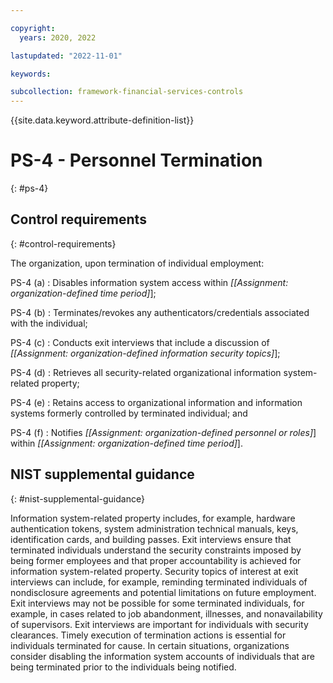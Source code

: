 ```yaml
---

copyright:
  years: 2020, 2022

lastupdated: "2022-11-01"

keywords:

subcollection: framework-financial-services-controls
---
```


{{site.data.keyword.attribute-definition-list}}

               
# PS-4 - Personnel Termination
{: #ps-4}

## Control requirements
{: #control-requirements}

The organization, upon termination of individual employment:

PS-4 (a)
    : Disables information system access within _[[Assignment: organization-defined time period]_];

PS-4 (b)
    : Terminates/revokes any authenticators/credentials associated with the individual;

PS-4 (c)
    : Conducts exit interviews that include a discussion of _[[Assignment: organization-defined information security topics]_];

PS-4 (d)
    : Retrieves all security-related organizational information system-related property;

PS-4 (e)
    : Retains access to organizational information and information systems formerly controlled by terminated individual; and

PS-4 (f)
    : Notifies _[[Assignment: organization-defined personnel or roles]_] within _[[Assignment: organization-defined time period]_].

## NIST supplemental guidance
{: #nist-supplemental-guidance}

Information system-related property includes, for example, hardware authentication tokens, system administration technical manuals, keys, identification cards, and building passes. Exit interviews ensure that terminated individuals understand the security constraints imposed by being former employees and that proper accountability is achieved for information system-related property. Security topics of interest at exit interviews can include, for example, reminding terminated individuals of nondisclosure agreements and potential limitations on future employment. Exit interviews may not be possible for some terminated individuals, for example, in cases related to job abandonment, illnesses, and nonavailability of supervisors. Exit interviews are important for individuals with security clearances. Timely execution of termination actions is essential for individuals terminated for cause. In certain situations, organizations consider disabling the information system accounts of individuals that are being terminated prior to the individuals being notified.






